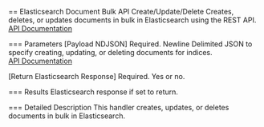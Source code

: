 == Elasticsearch Document Bulk API Create/Update/Delete
Creates, deletes, or updates documents in bulk in Elasticsearch using the REST API.  
[API Documentation](https://www.elastic.co/guide/en/elasticsearch/reference/current/docs-bulk.html)  

=== Parameters
[Payload NDJSON]
  Required. Newline Delimited JSON to specify creating, updating, or deleting documents for indices.  
  [API Documentation](https://www.elastic.co/guide/en/elasticsearch/reference/current/docs-bulk.html)  
  
[Return Elasticsearch Response]
  Required. Yes or no.  

=== Results
Elasticsearch response if set to return.

=== Detailed Description
This handler creates, updates, or deletes documents in bulk in Elasticsearch.